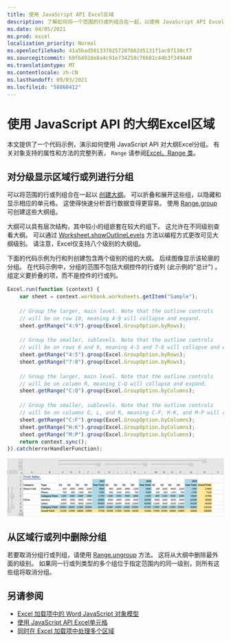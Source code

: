 ```yaml
---
title: 使用 JavaScript API Excel区域
description: 了解如何将一个范围的行或列组合在一起，以使用 JavaScript API Excel大纲。
ms.date: 04/05/2021
ms.prod: excel
localization_priority: Normal
ms.openlocfilehash: 41a5bad5013378257287602d5131f1ac07130cf7
ms.sourcegitcommit: 69f6492de8a4c91e734250c76681c44b3f349440
ms.translationtype: MT
ms.contentlocale: zh-CN
ms.lasthandoff: 09/03/2021
ms.locfileid: "58868412"
---
```

# <a name="group-ranges-for-an-outline-using-the-excel-javascript-api"></a>使用 JavaScript API 的大纲Excel区域

本文提供了一个代码示例，演示如何使用 JavaScript API 对大纲Excel分组。 有关对象支持的属性和方法的完整列表， `Range` 请参阅[Excel。Range 类](/javascript/api/excel/excel.range)。

## <a name="group-rows-or-columns-of-a-range-for-an-outline"></a>对分级显示区域行或列进行分组

可以将范围的行或列组合在一起以 [创建大纲](https://support.microsoft.com/office/08ce98c4-0063-4d42-8ac7-8278c49e9aff)。 可以折叠和展开这些组，以隐藏和显示相应的单元格。 这使得快速分析首行数据变得更容易。 使用 [Range.group](/javascript/api/excel/excel.range#group_groupOption_) 可创建这些大纲组。

大纲可以具有层次结构，其中较小的组嵌套在较大的组下。 这允许在不同级别查看大纲。 可以通过 [Worksheet.showOutlineLevels](/javascript/api/excel/excel.worksheet#showOutlineLevels_rowLevels__columnLevels_) 方法以编程方式更改可见大纲级别。 请注意，Excel仅支持八个级别的大纲组。

下面的代码示例为行和列创建包含两个级别的组的大纲。 后续图像显示该轮廓的分组。 在代码示例中，分组的范围不包括大纲控件的行或列 (此示例的"总计") 。 组定义要折叠的项，而不是控件的行或列。

```js
Excel.run(function (context) {
    var sheet = context.workbook.worksheets.getItem("Sample");

    // Group the larger, main level. Note that the outline controls
    // will be on row 10, meaning 4-9 will collapse and expand.
    sheet.getRange("4:9").group(Excel.GroupOption.byRows);

    // Group the smaller, sublevels. Note that the outline controls
    // will be on rows 6 and 9, meaning 4-5 and 7-8 will collapse and expand.
    sheet.getRange("4:5").group(Excel.GroupOption.byRows);
    sheet.getRange("7:8").group(Excel.GroupOption.byRows);

    // Group the larger, main level. Note that the outline controls
    // will be on column R, meaning C-Q will collapse and expand.
    sheet.getRange("C:Q").group(Excel.GroupOption.byColumns);

    // Group the smaller, sublevels. Note that the outline controls
    // will be on columns G, L, and R, meaning C-F, H-K, and M-P will collapse and expand.
    sheet.getRange("C:F").group(Excel.GroupOption.byColumns);
    sheet.getRange("H:K").group(Excel.GroupOption.byColumns);
    sheet.getRange("M:P").group(Excel.GroupOption.byColumns);
    return context.sync();
}).catch(errorHandlerFunction);
```

![具有两级、二维轮廓的范围。](../images/excel-outline.png)

## <a name="remove-grouping-from-rows-or-columns-of-a-range"></a>从区域行或列中删除分组

若要取消分组行或列组，请使用 [Range.ungroup](/javascript/api/excel/excel.range#ungroup_groupOption_) 方法。 这将从大纲中删除最外面的级别。 如果同一行或列类型的多个组位于指定范围内的同一级别，则所有这些组将取消分组。

## <a name="see-also"></a>另请参阅

- [Excel 加载项中的 Word JavaScript 对象模型](excel-add-ins-core-concepts.md)
- [使用 JavaScript API Excel单元格](excel-add-ins-cells.md)
- [ 同时在 Excel 加载项中处理多个区域 ](excel-add-ins-multiple-ranges.md)
